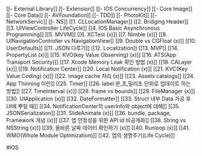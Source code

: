 [[- External Library]]
[[- Extension]]
[[- IOS Concurrency]]
[[- Core Image]]
[[- Core Data]]
[[- AVFoundation]]
[[- TDD]]
[[- PhotoKit]]
[[- NetworkServic]]
[[- NS]]
[[1. CLLocationManager]]
[[2. Bridging Header]]
[[3. UIViewController LifeCycle]]
[[4. IOS Basic Asynchronous Programming]]
[[5. MVVM]]
[[6. XCTest (x)]]
[[7. Nimble (x)]]
[[8. UINavigationController vs NavigationView]]
[[9. Double vs CGFloat (x)]]
[[10. UserDefaults]]
[[11. JSON 다루기]]
[[12. Localization]]
[[13. MVP]]
[[14. PropertyList (x)]]
[[15. KVO(key Value Observing) (x)]]
[[16. ATS(App Transport Security)]]
[[17. Xcode Memory Leak 확인 방법 (x)]]
[[18. CALayer (x)]]
[[19. Notification Center]]
[[20. Local Notification (x)]]
[[21. KVC(Key Value Coding) (x)]]
[[22. image cache 처리 (x)]]
[[23. Assets catalogs]]
[[24. App Thinning 이란]]
[[25. Timer]]
[[26. label  분,초,밀리초 단위로 업데이트 하는 방법]]
[[27. TimeInterval (x)]]
[[28. frame vs bounds]]
[[29. FileManager (x)]]
[[30. UIApplication (x)]]
[[32. DateFormatter]]
[[33. Struct 내부 Data 가공 후 UI에 뿌릴 때]]
[[34. NotificationCenter의 userInfo와 object에 대해]]
[[35. JSONSerialization]]
[[31. SlideAnimate (x)]]
[[36. bundle, package, Framework 개념 (x)]]
[[37. 앱 안정성을 위한 API id 비공개화]]
[[38. String vs NSString (x)]]
[[39. 올바른 날짜 데이터 확인하기 (x)]]
[[40. Runloop (x)]]
[[41. WMO(Whole Module Optimization)]]
[[42. 앱의 생명주기(Life Cycle)]]

#IOS 